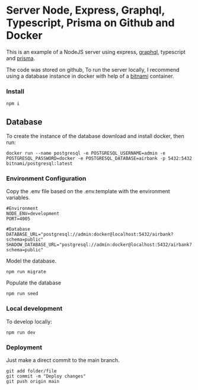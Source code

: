 # Server Node, Express, Graphql, Typescript, Prisma on Github and Docker

This is an example of a NodeJS server using express, [graphql](https://graphql.org), typescript and [prisma](https://www.prisma.io).

The code was stored on github, To run the server locally, I recommend using a database instance in docker with help of a [bitnami](https://github.com/bitnami/bitnami-docker-postgresql) container.

### Install

```
npm i
```

## Database

To create the instance of the database download and install docker, then run:

```docker
docker run --name postgresql -e POSTGRESQL_USERNAME=admin -e POSTGRESQL_PASSWORD=docker -e POSTGRESQL_DATABASE=airbank -p 5432:5432 bitnami/postgresql:latest
```

### Environment Configuration

Copy the .env file based on the .env.template with the environment variables.

```.env
#Environment
NODE_ENV=development
PORT=4005

#Database
DATABASE_URL="postgresql://admin:docker@localhost:5432/airbank?schema=public"
SHADOW_DATABASE_URL="postgresql://admin:docker@localhost:5432/airbank?schema=public"
```

Model the database.

```
npm run migrate
```

Populate the database

```
npm run seed
```

### Local development

To develop locally:

```
npm run dev
```

### Deployment

Just make a direct commit to the main branch.

```
git add folder/file
git commit -m "Deploy changes"
git push origin main
```
